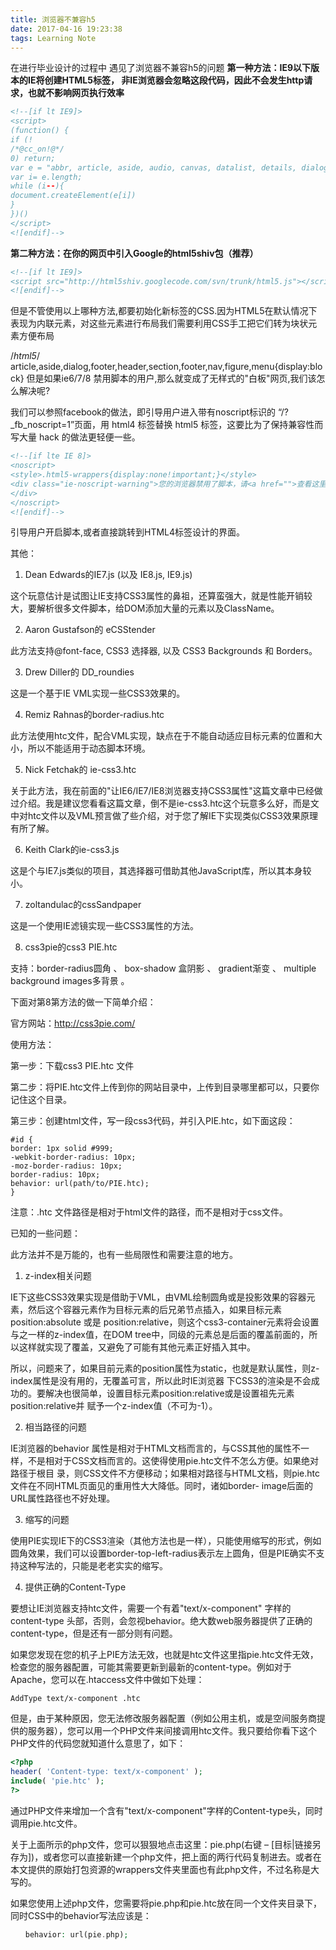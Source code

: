 ```yaml
---
title: 浏览器不兼容h5
date: 2017-04-16 19:23:38
tags: Learning Note
---
```


在进行毕业设计的过程中 遇见了浏览器不兼容h5的问题
**第一种方法：IE9以下版本的IE将创建HTML5标签， 非IE浏览器会忽略这段代码，因此不会发生http请求，也就不影响网页执行效率**

```html
<!--[if lt IE9]>
<script>
(function() {
if (!
/*@cc_on!@*/
0) return;
var e = "abbr, article, aside, audio, canvas, datalist, details, dialog, eventsource, figure, footer, header, hgroup, mark, menu, meter, nav, output, progress, section, time, video".split(', ');
var i= e.length;
while (i--){
document.createElement(e[i])
}
})()
</script>
<![endif]-->
```
**第二种方法：在你的网页中引入Google的html5shiv包（推荐）**
```html
<!--[if lt IE9]>
<script src="http://html5shiv.googlecode.com/svn/trunk/html5.js"></script>
<![endif]-->
```
但是不管使用以上哪种方法,都要初始化新标签的CSS.因为HTML5在默认情况下表现为内联元素，对这些元素进行布局我们需要利用CSS手工把它们转为块状元素方便布局

/*html5*/
article,aside,dialog,footer,header,section,footer,nav,figure,menu{display:block}
但是如果ie6/7/8 禁用脚本的用户,那么就变成了无样式的"白板"网页,我们该怎么解决呢?

我们可以参照facebook的做法，即引导用户进入带有noscript标识的 “/?_fb_noscript=1”页面，用 html4 标签替换 html5 标签，这要比为了保持兼容性而写大量 hack 的做法更轻便一些。
```html
<!--[if lte IE 8]>
<noscript>
<style>.html5-wrappers{display:none!important;}</style>
<div class="ie-noscript-warning">您的浏览器禁用了脚本，请<a href="">查看这里</a>来启用脚本!或者<a href="/?noscript=1">继续访问</a>.
</div>
</noscript>
<![endif]-->
```
引导用户开启脚本,或者直接跳转到HTML4标签设计的界面。

其他：

1. Dean Edwards的IE7.js (以及 IE8.js, IE9.js)

这个玩意估计是试图让IE支持CSS3属性的鼻祖，还算蛮强大，就是性能开销较大，要解析很多文件脚本，给DOM添加大量的元素以及ClassName。

2. Aaron Gustafson的 eCSStender

此方法支持@font-face, CSS3 选择器, 以及 CSS3 Backgrounds 和 Borders。

3. Drew Diller的 DD_roundies

这是一个基于IE VML实现一些CSS3效果的。

4. Remiz Rahnas的border-radius.htc

此方法使用htc文件，配合VML实现，缺点在于不能自动适应目标元素的位置和大小，所以不能适用于动态脚本环境。

5. Nick Fetchak的 ie-css3.htc

关于此方法，我在前面的"让IE6/IE7/IE8浏览器支持CSS3属性"这篇文章中已经做过介绍。我是建议您看看这篇文章，倒不是ie-css3.htc这个玩意多么好，而是文中对htc文件以及VML预言做了些介绍，对于您了解IE下实现类似CSS3效果原理有所了解。

6. Keith Clark的ie-css3.js

这是个与IE7.js类似的项目，其选择器可借助其他JavaScript库，所以其本身较小。

7. zoltandulac的cssSandpaper

这是一个使用IE滤镜实现一些CSS3属性的方法。

8. css3pie的css3 PIE.htc

支持：border-radius圆角 、 box-shadow 盒阴影 、 gradient渐变 、 multiple background images多背景 。

下面对第8第方法的做一下简单介绍：

官方网站：http://css3pie.com/

使用方法：

第一步：下载css3 PIE.htc 文件

第二步：将PIE.htc文件上传到你的网站目录中，上传到目录哪里都可以，只要你记住这个目录。

第三步：创建html文件，写一段css3代码，并引入PIE.htc，如下面这段：
```css3
#id { 
border: 1px solid #999; 
-webkit-border-radius: 10px; 
-moz-border-radius: 10px; 
border-radius: 10px; 
behavior: url(path/to/PIE.htc); 
} 
```
注意：.htc 文件路径是相对于html文件的路径，而不是相对于css文件。

已知的一些问题：

此方法并不是万能的，也有一些局限性和需要注意的地方。

1. z-index相关问题

IE下这些CSS3效果实现是借助于VML，由VML绘制圆角或是投影效果的容器元素，然后这个容器元素作为目标元素的后兄弟节点插入，如果目标元素 position:absolute 或是 position:relative，则这个css3-container元素将会设置与之一样的z-index值，在DOM tree中，同级的元素总是后面的覆盖前面的，所以这样就实现了覆盖，又避免了可能有其他元素正好插入其中。

所以，问题来了，如果目前元素的position属性为static，也就是默认属性，则z-index属性是没有用的，无覆盖可言，所以此时IE浏览器 下CSS3的渲染是不会成功的。要解决也很简单，设置目标元素position:relative或是设置祖先元素position:relative并 赋予一个z-index值（不可为-1）。

2. 相当路径的问题

IE浏览器的behavior 属性是相对于HTML文档而言的，与CSS其他的属性不一样，不是相对于CSS文档而言的。这使得使用pie.htc文件不怎么方便。如果绝对路径于根目 录，则CSS文件不方便移动；如果相对路径与HTML文档，则pie.htc文件在不同HTML页面见的重用性大大降低。同时，诸如border- image后面的URL属性路径也不好处理。

3. 缩写的问题

使用PIE实现IE下的CSS3渲染（其他方法也是一样），只能使用缩写的形式，例如圆角效果，我们可以设置border-top-left-radius表示左上圆角，但是PIE确实不支持这种写法的，只能是老老实实的缩写。

4. 提供正确的Content-Type

要想让IE浏览器支持htc文件，需要一个有着"text/x-component" 字样的content-type 头部，否则，会忽视behavior。绝大数web服务器提供了正确的content-type，但是还有一部分则有问题。

如果您发现在您的机子上PIE方法无效，也就是htc文件这里指pie.htc文件无效，检查您的服务器配置，可能其需要更新到最新的content-type。例如对于Apache，您可以在.htaccess文件中做如下处理：

`AddType text/x-component .htc `  

但是，由于某种原因，您无法修改服务器配置（例如公用主机，或是空间服务商提供的服务器），您可以用一个PHP文件来间接调用htc文件。我只要给你看下这个PHP文件的代码您就知道什么意思了，如下：
```php
<?php 
header( 'Content-type: text/x-component' ); 
include( 'pie.htc' ); 
?>
```
通过PHP文件来增加一个含有"text/x-component"字样的Content-type头，同时调用pie.htc文件。

关于上面所示的php文件，您可以狠狠地点击这里：pie.php(右键 – [目标|链接另存为])，或者您可以直接新建一个php文件，把上面的两行代码复制进去。或者在本文提供的原始打包资源的wrappers文件夹里面也有此php文件，不过名称是大写的。

如果您使用上述php文件，您需要将pie.php和pie.htc放在同一个文件夹目录下，同时CSS中的behavior写法应该是：
```php
　　behavior: url(pie.php);
```